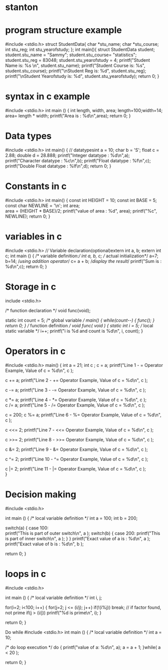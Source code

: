 # stanton
# program structure example

#include <stdio.h>
struct StudentData{ 
char *stu_name; 
char *stu_course; 
int stu_reg; int stu_yearofstudy;
};
int main(){ struct StudentData student; 
student.stu_name = "Sammy";
 student.stu_course= "statistics";
 student.stu_reg = 83048;
 student.stu_yearofstudy = 4;
 printf("Student Name is: %s \n", student.stu_name); 
printf("Student Course is: %s", student.stu_course);
 printf("\nStudent Reg is: %d", student.stu_reg);
 printf("\nStudent Yearofstudy is: %d", student.stu_yearofstudy);
 return 0;
}


# syntax in c example
#include <stdio.h>
int main () 
{
int length, width, area;
length=100;width=14;
area= length * width;
printf("Area is : %d\n",area);
return 0;
}

# Data types
#include <stdio.h>
int main() 
{
// datatypesint a = 10;
char b = 'S';
float c = 2.88;
double d = 28.888;
printf("Integer datatype : %d\n",a);
printf("Character datatype : %c\n",b);
printf("Float datatype : %f\n",c);
printf("Double Float datatype : %lf\n",d);
return 0;
}


# Constants in c
#include <stdio.h>
int main() 
{
const int HEIGHT = 10;
 const int BASE = 5; 
const char NEWLINE = '\n';
 int area;  
 area = (HEIGHT * BASE)/2; 
printf("value of area : %d", area); 
printf("%c", NEWLINE);
 return 0;
}


# variables in c

#include <stdio.h>
// Variable declaration(optional)extern int a, b;
extern int c;
int main () 
{
/* variable definition:*/
int a, b, c;
/* actual initialization*/
a=7;
b=14;
/*using addition operator*/
c= a + b;
/*display the result*/
printf("Sum is : %d\n",c);
return 0;
}

 # Storage in c
include <stdio.h> 

  
/* function declaration */ void func(void); 
  
static int count = 5;   	/* global variable */ 
  main() { 
   while(count--) 
   {       func(); 
   }    return 0; 
} 
/* function definition */ void func( void ) 
{ 
   static int i = 5;   	/* local static variable */    i++; 
   printf("i is %d and count is %d\n", i, count); 
}

 # Operators in c
#include <stdio.h> 
 main() { 
   int a = 21;    int c ; 
    c =  a; 
   printf("Line 1 - =  Operator Example, Value of c = %d\n", c ); 
 
   c +=  a; 
   printf("Line 2 - += Operator Example, Value of c = %d\n", c ); 
 
   c -=  a; 
   printf("Line 3 - -= Operator Example, Value of c = %d\n", c ); 
 
   c *=  a; 
   printf("Line 4 - *= Operator Example, Value of c = %d\n", c );  
   c /=  a; 
   printf("Line 5 - /= Operator Example, Value of c = %d\n", c ); 
 
   c  = 200;    c %=  a; 
   printf("Line 6 - %= Operator Example, Value of c = %d\n", c ); 
 
   c <<=  2; 
   printf("Line 7 - <<= Operator Example, Value of c = %d\n", c ); 
 
   c >>=  2; 
   printf("Line 8 - >>= Operator Example, Value of c = %d\n", c ); 
 
   c &=  2; 
   printf("Line 9 - &= Operator Example, Value of c = %d\n", c ); 
 
   c ^=  2; 
   printf("Line 10 - ^= Operator Example, Value of c = %d\n", c ); 
 
   c |=  2; 
   printf("Line 11 - |= Operator Example, Value of c = %d\n", c );  
} 

 # Decision making
#include <stdio.h> 

  int main () 
{ 
   /* local variable definition */    int a = 100;    int b = 200; 
  
   switch(a) {       case 100:  
         printf("This is part of outer switch\n", a );          switch(b) {             case 200: 
               printf("This is part of inner switch\n", a ); 
         }    } 
   printf("Exact value of a is : %d\n", a );    printf("Exact value of b is : %d\n", b ); 
  
   return 0; 
}

# loops in c
#include <stdio.h> 

  int main () 
{ 
   /* local variable definition */    int i, j; 
    
   for(i=2; i<100; i++) {       for(j=2; j <= (i/j); j++) 
        if(!(i%j)) break;   	// if factor found, not prime       if(j > (i/j)) printf("%d is prime\n", i); 
   } 
  
   return 0; 
}

Do while
#include <stdio.h> 
  int main () 
{ 
   /* local variable definition */    int a = 10; 
 
   /* do loop execution */    do    { 
       printf("value of a: %d\n", a);        a = a + 1; 
   }while( a < 20 ); 
  
   return 0; 
} 

